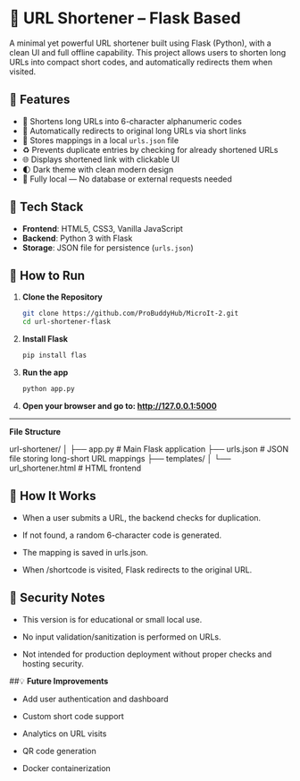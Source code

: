 # 🔗 URL Shortener – Flask Based

A minimal yet powerful URL shortener built using Flask (Python), with a clean UI and full offline capability. This project allows users to shorten long URLs into compact short codes, and automatically redirects them when visited.

## 📌 Features

- 🔐 Shortens long URLs into 6-character alphanumeric codes
- 🔄 Automatically redirects to original long URLs via short links
- 📂 Stores mappings in a local `urls.json` file
- ♻️ Prevents duplicate entries by checking for already shortened URLs
- 🌐 Displays shortened link with clickable UI
- 🌓 Dark theme with clean modern design
- 🧩 Fully local — No database or external requests needed

## 🧱 Tech Stack

- **Frontend**: HTML5, CSS3, Vanilla JavaScript
- **Backend**: Python 3 with Flask
- **Storage**: JSON file for persistence (`urls.json`)

## 🚀 How to Run

1. **Clone the Repository**
   ```bash
   git clone https://github.com/ProBuddyHub/MicroIt-2.git
   cd url-shortener-flask

2. **Install Flask**
   ```bash
   pip install flas

3. **Run the app**
   ```bash
   python app.py

4. **Open your browser and go to: http://127.0.0.1:5000**

---

**File Structure**

url-shortener/
│
├── app.py                 # Main Flask application
├── urls.json              # JSON file storing long-short URL mappings
├── templates/
│   └── url_shortener.html # HTML frontend


## 🧠 **How It Works**

  -  When a user submits a URL, the backend checks for duplication.

  -  If not found, a random 6-character code is generated.

  -  The mapping is saved in urls.json.

  -  When /shortcode is visited, Flask redirects to the original URL.

## 🔐 **Security Notes**

  -  This version is for educational or small local use.

  -  No input validation/sanitization is performed on URLs.

  -  Not intended for production deployment without proper checks and hosting security.

##💡 **Future Improvements**

  -  Add user authentication and dashboard

  -  Custom short code support

  -  Analytics on URL visits

  -  QR code generation

  -  Docker containerization


